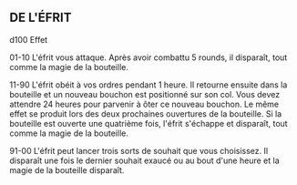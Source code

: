 ## DE L'ÉFRIT


d100 Effet

01-10  L'éfrit vous attaque. Après avoir combattu
5 rounds, il disparaît, tout comme la magie de la
bouteille.

11-90  L'éfrit obéit à vos ordres pendant 1 heure. Il
retourne ensuite dans la bouteille et un nouveau
bouchon est positionné sur son col. Vous devez
attendre 24 heures pour parvenir à ôter ce
nouveau bouchon. Le même effet se produit lors
des deux prochaines ouvertures de la bouteille. Si
la bouteille est ouverte une quatrième fois, l'éfrit
s'échappe et disparaît, tout comme la magie de
la bouteille.

91-00  L'éfrit peut lancer trois sorts de souhait que vous
choisissez. Il disparaît une fois le dernier souhait
exaucé ou au bout d'une heure et la magie de la
bouteille disparaît.

